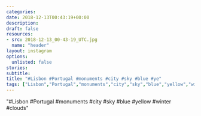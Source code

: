 ```yaml
---
categories:
date: 2018-12-13T00:43:19+00:00
description:
draft: false
resources:
- src: 2018-12-13_00-43-19_UTC.jpg
  name: "header"
layout: instagram
options:
  unlisted: false
stories:
subtitle:
title: "#Lisbon #Portugal #monuments #city #sky #blue #ye"
tags: ["Lisbon","Portugal","monuments","city","sky","blue","yellow","winter","clouds"]
---
```


"#Lisbon #Portugal #monuments #city #sky #blue #yellow #winter #clouds"
